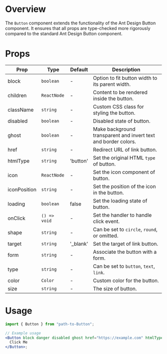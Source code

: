# Overview

The `Button` component extends the functionality of the Ant Design Button component. It ensures that all props are type-checked more rigorously compared to the standard Ant Design Button component.

# Props

| Prop         | Type         | Default   | Description                                                    |
| ------------ | ------------ | --------- | -------------------------------------------------------------- |
| block        | `boolean`    | -         | Option to fit button width to its parent width.                |
| children     | `ReactNode`  | -         | Content to be rendered inside the button.                      |
| className    | `string`     | -         | Custom CSS class for styling the button.                       |
| disabled     | `boolean`    | -         | Disabled state of button.                                      |
| ghost        | `boolean`    | -         | Make background transparent and invert text and border colors. |
| href         | `string`     | -         | Redirect URL of link button.                                   |
| htmlType     | `string`     | 'button'  | Set the original HTML `type` of button.                        |
| icon         | `ReactNode`  | -         | Set the icon component of button.                              |
| iconPosition | `string`     | -         | Set the position of the icon in the button.                    |
| loading      | `boolean`    | false     | Set the loading state of button.                               |
| onClick      | `() => void` | -         | Set the handler to handle click event.                         |
| shape        | `string`     | -         | Can be set to `circle`, `round`, or omitted.                   |
| target       | `string`     | '\_blank' | Set the target of link button.                                 |
| form         | `string`     | -         | Associate the button with a form.                              |
| type         | `string`     | -         | Can be set to `button`, `text`, `link`.                        |
| color        | `Color`      | -         | Custom color for the button.                                   |
| size         | `string`     | -         | The size of button.                                            |

# Usage

```jsx
import { Button } from "path-to-Button";

// Example usage
<Button block danger disabled ghost href="https://example.com" htmlType="submit" icon={<IconComponent />} iconPosition="left" loading={true} onClick={handleClick} shape="round" target="_self" type="primary">
  Click Me
</Button>;
```
